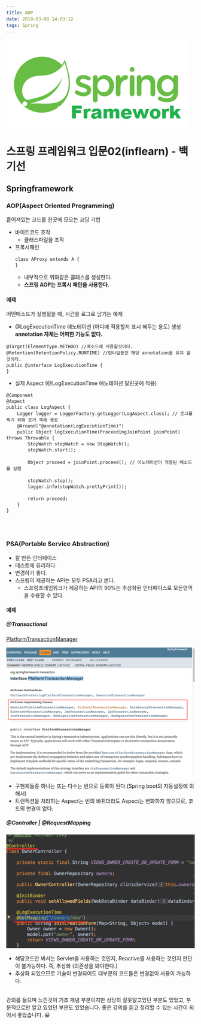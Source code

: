 ```yaml
---
title: AOP
date: 2019-03-08 14:03:12
tags: Spring
---
```

![springf](/images/springframwork-logo.png)
# 스프링 프레임워크 입문02(inflearn) - 백기선 
## Springframework

### AOP(Aspect Oriented Programming)
흩어져있는 코드를 한곳에 모으는 코딩 기법
- 바이트코드 조작
    - 클래스파일을 조작
- 프록시패턴
    ```
    class AProxy extends A {
    }
    ```
    - 내부적으로 위와같은 클래스를 생성한다.
    - **스프링 AOP는 프록시 패턴을 사용한다.**
    
#### 예제
어떤메소드가 실행됬을 때, 시간을 로그로 남기는 예제
- @LogExecutionTime 애노테이션 (어디에 적용할지 표시 해두는 용도) 생성
**annotation 자체는 어떠한 기능도 없다.**
```
@Target(ElementType.METHOD) //메소드에 사용할것이다. 
@Retention(RetentionPolicy.RUNTIME) //런타임동안 해당 annotation을 유지 할 것이다.
public @interface LogExecutionTime {
}
```
- 실제 Aspect (@LogExecutionTime 애노테이션 달린곳에 적용)
```
@Component
@Aspect
public class LogAspect {
    Logger logger = LoggerFactory.getLogger(LogAspect.class); // 로그를 찍기 위해 로거 객체 생성
    @Around("@annotation(LogExecutionTime)")
    public Object logExecutionTime(ProceedingJoinPoint joinPoint) throws Throwable {
        StopWatch stopWatch = new StopWatch();
        stopWatch.start();
        
        Object proceed = joinPoint.proceed(); // 어노테이션이 적용된 메소드를 실행
        
        stopWatch.stop();
        logger.info(stopWatch.prettyPrint());
        
        return proceed;
    }
}
```

<br><br>

### PSA(Portable Service Abstraction)
- 잘 만든 인터페이스
- 테스트에 유리하다.
- 변경하기 좋다.
- 스프링이 제공하는 API는 모두 PSA라고 본다.
    -  스프링프레임워크가 제공하는 API의 90%는 추상화된 인터페이스로 모든영역을 수용할 수 있다.

#### 예제
##### @Transactional
[PlatformTransactionManager](https://docs.spring.io/spring-framework/docs/current/javadoc-api/org/springframework/transaction/PlatformTransactionManager.html)

![spring](/images/springi/springi02-01.png)
- 구현체들중 하나는 또는 다수는 빈으로 등록이 된다.(Spring boot의 자동설정에 의해서)
- 트랜잭션을 처리하는 Aspect는 빈의 바뀌더라도 Aspect는 변화하지 않으므로, 코드의 변경이 없다.

##### @Controller | @RequestMapping
![spring](/images/springi/springi02-02.png)
- 해당코드만 봐서는 Servlet을 사용하는 것인지, Reactive를 사용하는 것인지 판단이 불가능하다. 즉, 추상화 (의존성을 봐야한다.)
- 추상화 되있으므로 기술이 변경되어도 대부분의 코드들은 변경없이 사용이 가능하다.
<br><br>

강의를 들으며 느낀것이 기초 개념 부분이지만 상당히 잘못알고있던 부분도 있었고, 부분적으로만 알고 있었던 부분도 있었습니다.
좋은 강의를 듣고 정리할 수 있는 시간이 되어서 좋았습니다. 😀
<br><br>

 



    



